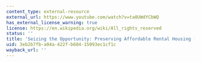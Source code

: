 ```yaml
---
content_type: external-resource
external_url: https://www.youtube.com/watch?v=ta0UWdYCbWQ
has_external_license_warning: true
license: https://en.wikipedia.org/wiki/All_rights_reserved
status: ''
title: 'Seizing the Opportunity: Preserving Affordable Rental Housing (Part 2)'
uid: 3eb2b7fb-a04a-422f-b684-15093ec1cf1c
wayback_url: ''
---
```

